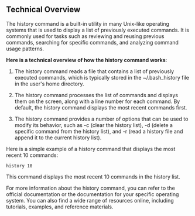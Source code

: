 ## Technical Overview

The history command is a built-in utility in many Unix-like operating systems that is used to display a list of previously executed commands. It is commonly used for tasks such as reviewing and reusing previous commands, searching for specific commands, and analyzing command usage patterns.

**Here is a technical overview of how the history command works**:

1. The history command reads a file that contains a list of previously executed commands, which is typically stored in the ~/.bash_history file in the user's home directory.

1. The history command processes the list of commands and displays them on the screen, along with a line number for each command. By default, the history command displays the most recent commands first.

1. The history command provides a number of options that can be used to modify its behavior, such as -c (clear the history list), -d (delete a specific command from the history list), and -r (read a history file and append it to the current history list).

Here is a simple example of a history command that displays the most recent 10 commands:

```
history 10
```
This command displays the most recent 10 commands in the history list.

For more information about the history command, you can refer to the official documentation or the documentation for your specific operating system. You can also find a wide range of resources online, including tutorials, examples, and reference materials.

